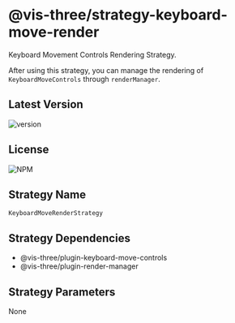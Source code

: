 # @vis-three/strategy-keyboard-move-render

Keyboard Movement Controls Rendering Strategy.

After using this strategy, you can manage the rendering of `KeyboardMoveControls` through `renderManager`.

## Latest Version

<img alt="version" src="https://img.shields.io/npm/v/@vis-three/strategy-keyboard-move-render">

## License

<img alt="NPM" src="https://img.shields.io/npm/l/@vis-three/strategy-keyboard-move-render?color=blue">

## Strategy Name

`KeyboardMoveRenderStrategy`

## Strategy Dependencies

- @vis-three/plugin-keyboard-move-controls
- @vis-three/plugin-render-manager

## Strategy Parameters

None
